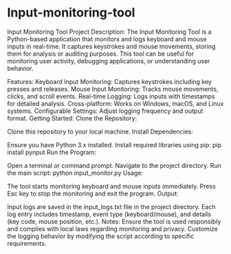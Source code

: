 # Input-monitoring-tool
Input Monitoring Tool
Project Description:
The Input Monitoring Tool is a Python-based application that monitors and logs keyboard and mouse inputs in real-time. It captures keystrokes and mouse movements, storing them for analysis or auditing purposes. This tool can be useful for monitoring user activity, debugging applications, or understanding user behavior.

Features:
Keyboard Input Monitoring: Captures keystrokes including key presses and releases.
Mouse Input Monitoring: Tracks mouse movements, clicks, and scroll events.
Real-time Logging: Logs inputs with timestamps for detailed analysis.
Cross-platform: Works on Windows, macOS, and Linux systems.
Configurable Settings: Adjust logging frequency and output format.
Getting Started:
Clone the Repository:

Clone this repository to your local machine.
Install Dependencies:

Ensure you have Python 3.x installed.
Install required libraries using pip:
pip install pynput
Run the Program:

Open a terminal or command prompt.
Navigate to the project directory.
Run the main script:
python input_monitor.py
Usage:

The tool starts monitoring keyboard and mouse inputs immediately.
Press Esc key to stop the monitoring and exit the program.
Output:

Input logs are saved in the input_logs.txt file in the project directory.
Each log entry includes timestamp, event type (keyboard/mouse), and details (key code, mouse position, etc.).
Notes:
Ensure the tool is used responsibly and complies with local laws regarding monitoring and privacy.
Customize the logging behavior by modifying the script according to specific requirements.
